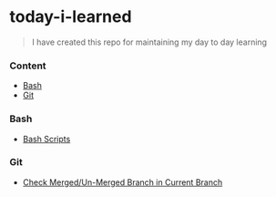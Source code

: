 # today-i-learned
> I have created this repo for maintaining my day to day learning

### Content

- [Bash](#bash)
- [Git](#git)

### Bash
- [Bash Scripts](bash/)

### Git
- [Check Merged/Un-Merged Branch in Current Branch](git/merged-branch/)
